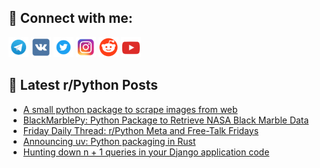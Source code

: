 ## 🔎 Connect with me:
[<img src="https://github.com/bullbesh/bullbesh/blob/main/images/Telegram.png" width="32" height="32" />](https://t.me/bullbesh)
[<img src="https://github.com/bullbesh/bullbesh/blob/main/images/VK.png" width="32" height="32" />](https://vk.com/bullbesh)
[<img src="https://github.com/bullbesh/bullbesh/blob/main/images/Twitter.png" width="32" height="32" />](https://twitter.com/bullbesh1)
[<img src="https://github.com/bullbesh/bullbesh/blob/main/images/Instagram.png" width="32" height="32" />](https://www.instagram.com/bullbesh)
[<img src="https://github.com/bullbesh/bullbesh/blob/main/images/Reddit.png" width="32" height="32" />](https://www.reddit.com/user/bullbesh)
[<img src="https://github.com/bullbesh/bullbesh/blob/main/images/YouTube.png" width="32" height="32" />](https://www.youtube.com/channel/UCtfjRs6uzgq5mfm8S06WTcg)

## 📕 Latest r/Python Posts
<!-- BLOG-POST-LIST:START -->
- [A small python package to scrape images from web](https://www.reddit.com/r/Python/comments/1arx7yc/a_small_python_package_to_scrape_images_from_web/)
- [BlackMarblePy: Python Package to Retrieve NASA Black Marble Data](https://www.reddit.com/r/Python/comments/1aruyaz/blackmarblepy_python_package_to_retrieve_nasa/)
- [Friday Daily Thread: r/Python Meta and Free-Talk Fridays](https://www.reddit.com/r/Python/comments/1aruezk/friday_daily_thread_rpython_meta_and_freetalk/)
- [Announcing uv: Python packaging in Rust](https://www.reddit.com/r/Python/comments/1aroork/announcing_uv_python_packaging_in_rust/)
- [Hunting down n + 1 queries in your Django application code](https://www.reddit.com/r/Python/comments/1arb9zz/hunting_down_n_1_queries_in_your_django/)
<!-- BLOG-POST-LIST:END -->
